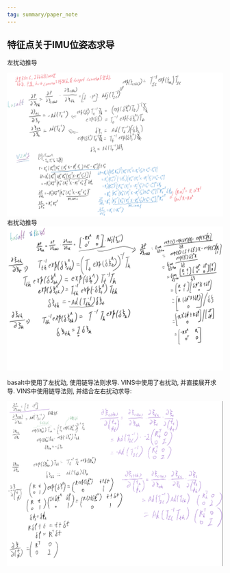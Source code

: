 ```yaml
---
tag: summary/paper_note
---
```

## 特征点关于IMU位姿态求导
左扰动推导
<div style="text-align:center">
<img src="rc/jacobian_left.png">
</div>
右扰动推导
<div style="text-align:center">
<img src="rc/jacobian_right.png">
</div>

basalt中使用了左扰动, 使用链导法则求导. VINS中使用了右扰动, 并直接展开求导.
VINS中使用链导法则, 并结合左右扰动求导:
<div style="text-align:center">
<img src="rc/vins_jacobian_using_basalt_deduce.png">
</div>